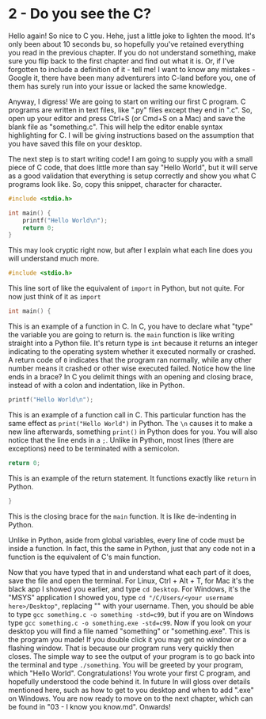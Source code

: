 # 2 - Do you see the C?

Hello again! So nice to C you. Hehe, just a little joke to lighten the mood. It's only been about 10 seconds bu, so hopefully you've retained everything you read in the previous chapter. If you do not understand something, make sure you flip back to the first chapter and find out what it is. Or, if I've forgotten to include a definition of it - tell me! I want to know any mistakes - Google it, there have been many adventurers into C-land before you, one of them has surely run into your issue or lacked the same knowledge.

Anyway, I digress! We are going to start on writing our first C program. C programs are written in text files, like ".py" files except they end in ".c". So, open up your editor and press Ctrl+S (or Cmd+S on a Mac) and save the blank file as "something.c". This will help the editor enable syntax highlighting for C. I will be giving instructions based on the assumption that you have saved this file on your desktop.

The next step is to start writing code! I am going to supply you with a small piece of C code, that does little more than say "Hello World", but it will serve as a good validation that everything is setup correctly and show you what C programs look like. So, copy this snippet, character for character.

```c
#include <stdio.h>

int main() {
    printf("Hello World\n");
	return 0;
}
```

This may look cryptic right now, but after I explain what each line does you will understand much more.

```c
#include <stdio.h>
```

This line sort of like the equivalent of `import` in Python, but not quite. For now just think of it as `import`

```c
int main() {
```

This is an example of a function in C. In C, you have to declare what "type" the variable you are going to return is. the `main` function is like writing straight into a Python file. It's return type is `int` because it returns an integer indicating to the operating system whether it executed normally or crashed. A return code of `0` indicates that the program ran normally, while any other number means it crashed or other wise executed failed. Notice how the line ends in a brace? In C you delimit things with an opening and closing brace, instead of with a colon and indentation, like in Python.

```c
printf("Hello World\n");
```

This is an example of a function call in C. This particular function has the same effect as `print("Hello World")` in Python. The `\n` causes it to make a new line afterwards, something `print()` in Python does for you. You will also notice that the line ends in a `;`. Unlike in Python, most lines (there are exceptions) need to be terminated with a semicolon.

```c
return 0;
```

This is an example of the return statement. It functions exactly like `return` in Python.

```c
}
```

This is the closing brace for the `main` function. It is like de-indenting in Python.

Unlike in Python, aside from global variables, every line of code must be inside a function. In fact, this the same in Python, just that any code not in a function is the equivalent of C's main function.

Now that you have typed that in and understand what each part of it does, save the file  and open the terminal. For Linux, Ctrl + Alt + T, for Mac it's the black app I showed you earlier, and type `cd Desktop`. For Windows, it's the "MSYS" application I showed you, type `cd "/C/Users/<your username here>/Desktop"`, replacing "<your username here>" with your username. Then, you should be able to type `gcc something.c -o something -std=c99`, but if you are on Windows type `gcc something.c -o something.exe -std=c99`. Now if you look on your desktop you will find a file named "something" or "something.exe". This is the program you made! If you double click it you may get no window or a flashing window. That is because our program runs very quickly then closes. The simple way to see the output of your program is to go back into the terminal and type `./something`. You will be greeted by your program, which "Hello World". Congratulations! You wrote your first C program, and hopefully understood the code behind it. In future In will gloss over details mentioned here, such as how to get to you desktop and when to add ".exe" on Windows. You are now ready to move on to the next chapter, which can be found in "03 - I know you know.md". Onwards!
